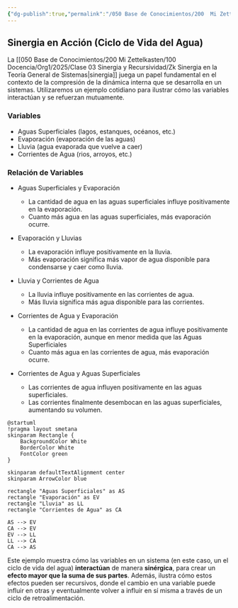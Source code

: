 ```yaml
---
{"dg-publish":true,"permalink":"/050 Base de Conocimientos/200  Mi Zettelkasten/100 Docencia/Org1/2025/Clase 03 Sinergia y Recursividad/Zk Sinergia en Acción (Ciclo de Vida del Agua)/","tags":["digitalGarden","sinergia"]}
---
```


## Sinergia en Acción (Ciclo de Vida del Agua)

La [[050 Base de Conocimientos/200  Mi Zettelkasten/100 Docencia/Org1/2025/Clase 03 Sinergia y Recursividad/Zk Sinergia en la Teoría General de Sistemas\|sinergia]] juega un papel fundamental en el contexto de la compresión de la dinámica interna que se desarrolla en un sistemas. Utilizaremos un ejemplo cotidiano para ilustrar cómo las variables interactúan y se refuerzan mutuamente.

### Variables

- Aguas Superficiales (lagos, estanques, océanos, etc.)
- Evaporación (evaporación de las aguas)
- Lluvia (agua evaporada que vuelve a caer)
- Corrientes de Agua (rios, arroyos, etc.)

### Relación de Variables

- Aguas Superficiales y Evaporación
	- La cantidad de agua en las aguas superficiales influye positivamente en la evaporación.
	- Cuanto más agua en las aguas superficiales, más evaporación ocurre.

- Evaporación y Lluvias
	- La evaporación influye positivamente en la lluvia.
	- Más evaporación significa más vapor de agua disponible para condensarse y caer como lluvia.

- Lluvia y Corrientes de Agua
	- La lluvia influye positivamente en las corrientes de agua.
	- Más lluvia significa más agua disponible para las corrientes.

- Corrientes de Agua y Evaporación
	- La cantidad de agua en las corrientes de agua influye positivamente en la evaporación, aunque en menor medida que las Aguas Superficiales
	- Cuanto más agua en las corrientes de agua, más evaporación ocurre.

- Corrientes de Agua y Aguas Superficiales
	- Las corrientes de agua influyen positivamente en las aguas superficiales.
	- Las corrientes finalmente desembocan en las aguas superficiales, aumentando su volumen.

```plantuml
@startuml
!pragma layout smetana
skinparam Rectangle {
    BackgroundColor White
    BorderColor White
    FontColor green
}

skinparam defaultTextAlignment center
skinparam ArrowColor blue

rectangle "Aguas Superficiales" as AS
rectangle "Evaporación" as EV
rectangle "Lluvia" as LL
rectangle "Corrientes de Agua" as CA

AS --> EV 
CA --> EV 
EV --> LL 
LL --> CA 
CA --> AS 
```

Este ejemplo muestra cómo las variables en un sistema (en este caso, un el ciclo de vida del agua) **interactúan** de manera **sinérgica**, para crear un **efecto mayor que la suma de sus partes**. Además, ilustra cómo estos efectos pueden ser recursivos, donde el cambio en una variable puede influir en otras y eventualmente volver a influir en sí misma a través de un ciclo de retroalimentación.
